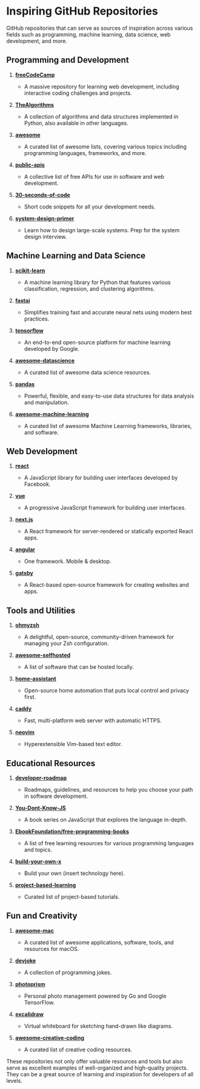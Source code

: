 


# Inspiring GitHub Repositories

GitHub repositories that can serve as sources of inspiration across various fields such as programming, machine learning, data science, web development, and more.

## Programming and Development
1. **[freeCodeCamp](https://github.com/freeCodeCamp/freeCodeCamp)**
   - A massive repository for learning web development, including interactive coding challenges and projects.

2. **[TheAlgorithms](https://github.com/TheAlgorithms/Python)**
   - A collection of algorithms and data structures implemented in Python, also available in other languages.

3. **[awesome](https://github.com/sindresorhus/awesome)**
   - A curated list of awesome lists, covering various topics including programming languages, frameworks, and more.

4. **[public-apis](https://github.com/public-apis/public-apis)**
   - A collective list of free APIs for use in software and web development.

5. **[30-seconds-of-code](https://github.com/30-seconds/30-seconds-of-code)**
   - Short code snippets for all your development needs.

6. **[system-design-primer](https://github.com/donnemartin/system-design-primer)**
   - Learn how to design large-scale systems. Prep for the system design interview.

## Machine Learning and Data Science
1. **[scikit-learn](https://github.com/scikit-learn/scikit-learn)**
   - A machine learning library for Python that features various classification, regression, and clustering algorithms.

2. **[fastai](https://github.com/fastai/fastai)**
   - Simplifies training fast and accurate neural nets using modern best practices.

3. **[tensorflow](https://github.com/tensorflow/tensorflow)**
   - An end-to-end open-source platform for machine learning developed by Google.

4. **[awesome-datascience](https://github.com/academic/awesome-datascience)**
   - A curated list of awesome data science resources.

5. **[pandas](https://github.com/pandas-dev/pandas)**
   - Powerful, flexible, and easy-to-use data structures for data analysis and manipulation.

6. **[awesome-machine-learning](https://github.com/josephmisiti/awesome-machine-learning)**
   - A curated list of awesome Machine Learning frameworks, libraries, and software.

## Web Development
1. **[react](https://github.com/facebook/react)**
   - A JavaScript library for building user interfaces developed by Facebook.

2. **[vue](https://github.com/vuejs/vue)**
   - A progressive JavaScript framework for building user interfaces.

3. **[next.js](https://github.com/vercel/next.js)**
   - A React framework for server-rendered or statically exported React apps.

4. **[angular](https://github.com/angular/angular)**
   - One framework. Mobile & desktop.

5. **[gatsby](https://github.com/gatsbyjs/gatsby)**
   - A React-based open-source framework for creating websites and apps.

## Tools and Utilities
1. **[ohmyzsh](https://github.com/ohmyzsh/ohmyzsh)**
   - A delightful, open-source, community-driven framework for managing your Zsh configuration.

2. **[awesome-selfhosted](https://github.com/awesome-selfhosted/awesome-selfhosted)**
   - A list of software that can be hosted locally.

3. **[home-assistant](https://github.com/home-assistant/core)**
   - Open-source home automation that puts local control and privacy first.

4. **[caddy](https://github.com/caddyserver/caddy)**
   - Fast, multi-platform web server with automatic HTTPS.

5. **[neovim](https://github.com/neovim/neovim)**
   - Hyperextensible Vim-based text editor.

## Educational Resources
1. **[developer-roadmap](https://github.com/kamranahmedse/developer-roadmap)**
   - Roadmaps, guidelines, and resources to help you choose your path in software development.

2. **[You-Dont-Know-JS](https://github.com/getify/You-Dont-Know-JS)**
   - A book series on JavaScript that explores the language in-depth.

3. **[EbookFoundation/free-programming-books](https://github.com/EbookFoundation/free-programming-books)**
   - A list of free learning resources for various programming languages and topics.

4. **[build-your-own-x](https://github.com/codecrafters-io/build-your-own-x)**
   - Build your own (insert technology here).

5. **[project-based-learning](https://github.com/practical-tutorials/project-based-learning)**
   - Curated list of project-based tutorials.

## Fun and Creativity
1. **[awesome-mac](https://github.com/jaywcjlove/awesome-mac)**
   - A curated list of awesome applications, software, tools, and resources for macOS.

2. **[devjoke](https://github.com/shrutikapoor08/devjoke)**
   - A collection of programming jokes.

3. **[photoprism](https://github.com/photoprism/photoprism)**
   - Personal photo management powered by Go and Google TensorFlow.

4. **[excalidraw](https://github.com/excalidraw/excalidraw)**
   - Virtual whiteboard for sketching hand-drawn like diagrams.

5. **[awesome-creative-coding](https://github.com/terkelg/awesome-creative-coding)**
   - A curated list of creative coding resources.

These repositories not only offer valuable resources and tools but also serve as excellent examples of well-organized and high-quality projects. They can be a great source of learning and inspiration for developers of all levels.

